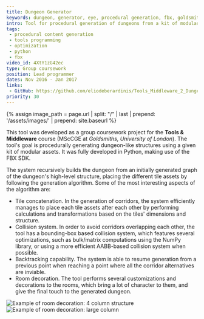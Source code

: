 ```yaml
---
title: Dungeon Generator
keywords: dungeon, generator, eye, procedural generation, fbx, goldsmiths, msccge
intro: Tool for procedural generation of dungeons from a kit of modular assets.
tags:
 - procedural content generation
 - tools programming
 - optimization
 - python
 - fbx
video_id: 4XtY1zG42ec
type: Group coursework
position: Lead programmer
dates: Nov 2016 - Jan 2017
links: 
 - GitHub: https://github.com/eliodeberardinis/Tools_Middleware_2_Dungeon
priority: 30
---
```


{% assign image_path = page.url | split: "/" | last | prepend: '/assets/images/' | prepend: site.baseurl %}

This tool was developed as a group coursework project for the __Tools & Middleware__ course (MScCGE at _Goldsmiths, University of London_). The tool's goal is procedurally generating dungeon-like structures using a given kit of modular assets. It was fully developed in Python, making use of the FBX SDK.

The system recursively builds the dungeon from an initially generated graph of the dungeon's high-level structure, placing the different tile assets by following the generation algorithm. Some of the most interesting aspects of the algorithm are:

- Tile concatenation. In the generation of corridors, the system efficiently manages to place each tile assets after each other by performing calculations and transformations based on the tiles' dimensions and structure.
- Collision system. In order to avoid corridors overlapping each other, the tool has a bounding-box based collision system, which features several optimizations, such as bulk/matrix computations using the NumPy library, or using a more efficient AABB-based collision system when possible.
- Backtracking capability. The system is able to resume generation from a previous point when reaching a point where all the corridor alternatives are inviable.
- Room decoration. The tool performs several customizations and decorations to the rooms, which bring a lot of character to them, and give the final touch to the generated dungeon.

<div class="image-group">
	<div><img alt="Example of room decoration: 4 column structure" src="{{image_path}}/decorations1.jpg" /></div>
	<div><img alt="Example of room decoration: large column" src="{{image_path}}/decorations2.jpg" /></div>
</div>
